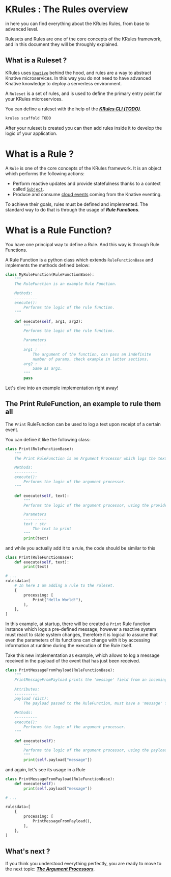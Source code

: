 # KRules : The Rules overview

in here you can find everything about the KRules Rules, from base to advanced level.

Rulesets and Rules are one of the core concepts of the KRules framework, and in this document they will be throughly explained. 

## What is a Ruleset ?

KRules uses [`Knative`](https://knative.dev) behind the hood, and rules are a way to abstract Knative microservices. In this way you do not need to have advanced Knative knowledge to deploy a serverless environment.

A `Ruleset` is a set of rules, and is used to define the primary entry point for your KRules microservices.

You can define a ruleset with the help of the  [***KRules CLI (TODO)***](./TODO).

``` bash
krules scaffold TODO
```

After your ruleset is created you can then add rules inside it to develop the logic of your application.

# What is a Rule ?

A `Rule` is one of the core concepts of the KRules framework. It is an object which performs the following actions:

- Perform reactive updates and provide statefulness thanks to a context called [`Subject`](./subjects.md).
- Produce and consume [cloud events](https://cloudevents.io) coming from the Knative eventing.

To achieve their goals, rules must be defined and implemented. The standard way to do that is through the usage of ***Rule Functions***.

# What is a Rule Function?

You have one principal way to define a Rule. And this way is through Rule Functions.

A Rule Function is a python class which extends `RuleFunctionBase` and implements the methods defined below:

``` python 
class MyRuleFunction(RuleFunctionBase):
    """
    The RuleFunction is an example Rule Function.

    Methods:
    ----------
    execute():
        Performs the logic of the rule function.
    """

    def execute(self, arg1, arg2):
        """
        Performs the logic of the rule function.

        Parameters
        ----------
        arg1 : 
            The argument of the function, can pass an indefinite
            number of params, check example in latter sections.
        arg2 : 
            Same as arg1.
        """
        pass
```

Let's dive into an example implementation right away!

## The Print RuleFunction, an example to rule them all

The `Print` RuleFunction can be used to log a text upon receipt of a certain event.

You can define it like the following class:

``` python
class Print(RuleFunctionBase):
    """
    The Print RuleFunction is an Argument Processor which logs the text, passed as parameter.

    Methods:
    ----------
    execute():
        Performs the logic of the argument processor.
    """

    def execute(self, text):
        """
        Performs the logic of the argument processor, using the provided text.

        Parameters
        ----------
        text : str
            The text to print
        """
        print(text)
```

and while you actually add it to a rule, the code should be similar to this

``` python
class Print(RuleFunctionBase):
    def execute(self, text):
        print(text)

# ...
rulesdata=[
    # In here I am adding a rule to the ruleset.
    {
        processing: [
            Print("Hello World!"),
        ],
    },
]
```

In this example, at startup, there will be created a `Print` Rule function instance which logs a pre-defined message; however a reactive system must react to state system changes, therefore it is logical to assume that even the parameters of its functions can change with it by accessing information at runtime during the execution of the Rule itself.

Take this new implementation as example, which allows to log a message received in the payload of the event that has just been received.

``` python
class PrintMessageFromPayload(RuleFunctionBase):
    """
    PrintMessageFromPayload prints the 'message' field from an incoming payload.
    
    Attributes:
    ----------
    payload (dict):
        The payload passed to the RuleFunction, must have a 'message' field.

    Methods:
    ----------
    execute():
        Performs the logic of the argument processor.
    """

    def execute(self):
        """
        Performs the logic of the argument processor, using the payload's 'message' field.
        """
        print(self.payload["message"])
```

and again, let's see its usage in a Rule

``` python 
class PrintMessageFromPayload(RuleFunctionBase):
    def execute(self):
        print(self.payload["message"])

# ...

rulesdata=[
    {
        processing: [
            PrintMessageFromPayload(),
        ],
    },
]
```

## What's next ?

If you think you understood everything perfectly, you are ready to move to the next topic: [***The Argument Processors***](./argument-processors.md).